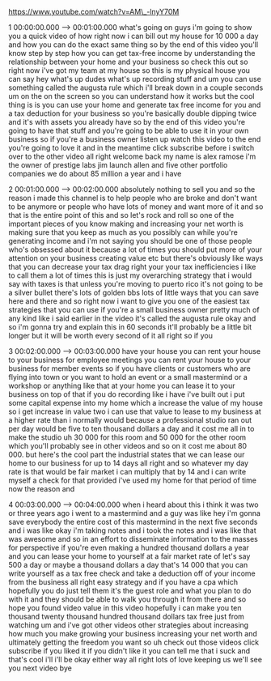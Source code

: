 https://www.youtube.com/watch?v=AM\_-lnyY70M

1 00:00:00.000 --\> 00:01:00.000 what's going on guys i'm going to show
you a quick video of how right now i can bill out my house for 10 000 a
day and how you can do the exact same thing so by the end of this video
you'll know step by step how you can get tax-free income by
understanding the relationship between your home and your business so
check this out so right now i've got my team at my house so this is my
physical house you can say hey what's up dudes what's up recording stuff
and um you can use something called the augusta rule which i'll break
down in a couple seconds um on the on the screen so you can understand
how it works but the cool thing is is you can use your home and generate
tax free income for you and a tax deduction for your business so you're
basically double dipping twice and it's with assets you already have so
by the end of this video you're going to have that stuff and you're
going to be able to use it in your own business so if you're a business
owner listen up watch this video to the end you're going to love it and
in the meantime click subscribe before i switch over to the other video
all right welcome back my name is alex ramose i'm the owner of prestige
labs jim launch allen and five other portfolio companies we do about 85
million a year and i have

2 00:01:00.000 --\> 00:02:00.000 absolutely nothing to sell you and so
the reason i made this channel is to help people who are broke and don't
want to be anymore or people who have lots of money and want more of it
and so that is the entire point of this and so let's rock and roll so
one of the important pieces of you know making and increasing your net
worth is making sure that you keep as much as you possibly can while
you're generating income and i'm not saying you should be one of those
people who's obsessed about it because a lot of times you should put
more of your attention on your business creating value etc but there's
obviously like ways that you can decrease your tax drag right your your
tax inefficiencies i like to call them a lot of times this is just my
overarching strategy that i would say with taxes is that unless you're
moving to puerto rico it's not going to be a silver bullet there's lots
of golden bbs lots of little ways that you can save here and there and
so right now i want to give you one of the easiest tax strategies that
you can use if you're a small business owner pretty much of any kind
like i said earlier in the video it's called the augusta rule okay and
so i'm gonna try and explain this in 60 seconds it'll probably be a
little bit longer but it will be worth every second of it all right so
if you

3 00:02:00.000 --\> 00:03:00.000 have your house you can rent your house
to your business for employee meetings you can rent your house to your
business for member events so if you have clients or customers who are
flying into town or you want to hold an event or a small mastermind or a
workshop or anything like that at your home you can lease it to your
business on top of that if you do recording like i have i've built out i
put some capital expense into my home which a increase the value of my
house so i get increase in value two i can use that value to lease to my
business at a higher rate than i normally would because a professional
studio ran out per day would be five to ten thousand dollars a day and
it cost me all in to make the studio uh 30 000 for this room and 50 000
for the other room which you'll probably see in other videos and so on
it cost me about 80 000. but here's the cool part the industrial states
that we can lease our home to our business for up to 14 days all right
and so whatever my day rate is that would be fair market i can multiply
that by 14 and i can write myself a check for that provided i've used my
home for that period of time now the reason and

4 00:03:00.000 --\> 00:04:00.000 when i heard about this i think it was
two or three years ago i went to a mastermind and a guy was like hey i'm
gonna save everybody the entire cost of this mastermind in the next five
seconds and i was like okay i'm taking notes and i took the notes and i
was like that was awesome and so in an effort to disseminate information
to the masses for perspective if you're even making a hundred thousand
dollars a year and you can lease your home to yourself at a fair market
rate of let's say 500 a day or maybe a thousand dollars a day that's 14
000 that you can write yourself as a tax free check and take a deduction
off of your income from the business all right easy strategy and if you
have a cpa which hopefully you do just tell them it's the guest role and
what you plan to do with it and they should be able to walk you through
it from there and so hope you found video value in this video hopefully
i can make you ten thousand twenty thousand hundred thousand dollars tax
free just from watching um and i've got other videos other strategies
about increasing how much you make growing your business increasing your
net worth and ultimately getting the freedom you want so uh check out
those videos click subscribe if you liked it if you didn't like it you
can tell me that i suck and that's cool i'll i'll be okay either way all
right lots of love keeping us we'll see you next video bye
